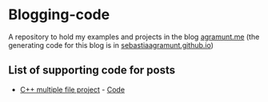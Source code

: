 # Blogging-code

A repository to hold my examples and projects in the blog [agramunt.me](https://agramunt.me) (the generating code for this blog is in [sebastiaagramunt.github.io](https://github.com/SebastiaAgramunt/sebastiaagramunt.github.io))


## List of supporting code for posts

- [C++ multiple file project](https://agramunt.me/posts/cpp-multifile-project/) - [Code](https://github.com/SebastiaAgramunt/blogging-code/tree/main/cpp-multiplefiles)